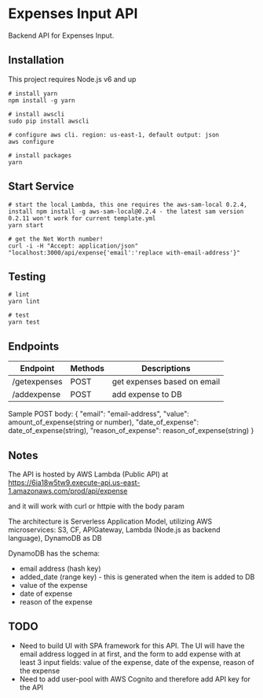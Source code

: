 # Expenses Input API

Backend API for Expenses Input.

## Installation

This project requires Node.js v6 and up

```shell
# install yarn
npm install -g yarn

# install awscli
sudo pip install awscli

# configure aws cli. region: us-east-1, default output: json
aws configure

# install packages
yarn
```

## Start Service

```shell
# start the local Lambda, this one requires the aws-sam-local 0.2.4, install npm install -g aws-sam-local@0.2.4 - the latest sam version 0.2.11 won't work for current template.yml
yarn start

# get the Net Worth number!
curl -i -H "Accept: application/json" "localhost:3000/api/expense{'email':'replace with-email-address'}" 
```

## Testing

```shell
# lint
yarn lint

# test
yarn test
```

## Endpoints

| Endpoint | Methods | Descriptions
| --- | --- | --- |
| /getexpenses | POST | get expenses based on email |
| /addexpense | POST | add expense to DB |

Sample POST body: { 
    "email": "email-address", 
    "value": amount_of_expense(string or number), 
    "date_of_expense": date_of_expense(string), 
    "reason_of_expense": reason_of_expense(string) 
    }
## Notes
The API is hosted by AWS Lambda (Public API) at  https://6ia18w5tw9.execute-api.us-east-1.amazonaws.com/prod/api/expense

and it will work with curl or httpie with the body param

The architecture is Serverless Application Model, utilizing AWS microservices: S3, CF, APIGateway, Lambda (Node.js as backend language), DynamoDB as DB

DynamoDB has the schema:

- email address (hash key)
- added_date (range key) - this is generated when the item is added to DB
- value of the expense
- date of expense
- reason of the expense

## TODO

- Need to build UI with SPA framework for this API. The UI will have the email address logged in at first, and the form to add expense with at least 3 input fields: value of the expense, date of the expense, reason of the expense
- Need to add user-pool with AWS Cognito and therefore add API key for the API
